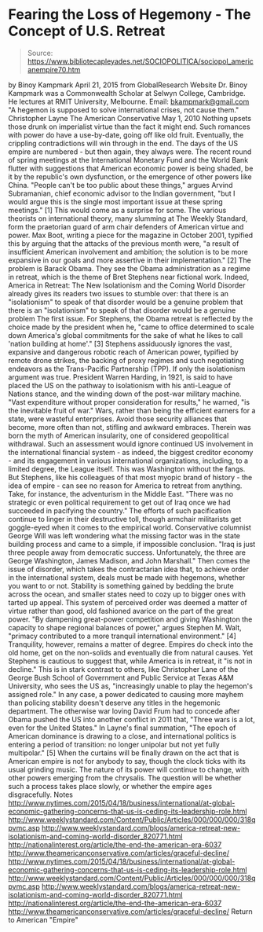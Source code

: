 # Fearing the Loss of Hegemony - The Concept of U.S. Retreat

> Source: https://www.bibliotecapleyades.net/SOCIOPOLITICA/sociopol_americanempire70.htm

by Binoy Kampmark April 21, 2015
from GlobalResearch Website
Dr. Binoy Kampmark was a Commonwealth Scholar at Selwyn College, Cambridge.
He lectures at RMIT University, Melbourne.
Email: bkampmark@gmail.com
"A hegemon
is supposed to solve international crises,
not cause them."
Christopher Layne
The American Conservative
May 1, 2010
Nothing upsets those drunk on imperialist virtue than the fact it might end. Such romances with power do have a use-by-date, going off like old fruit. Eventually, the crippling contradictions will win through in the end.
The days of the US empire are numbered - but then again, they always were. The recent round of spring meetings at the International Monetary Fund and the World Bank flutter with suggestions that American economic power is being shaded, be it by the republic's own dysfunction, or the emergence of other powers like China.
"People can't be too public about these things," argues Arvind Subramanian, chief economic advisor to the Indian government, "but I would argue this is the single most important issue at these spring meetings." [1]
This would come as a surprise for some.
The various theorists on international theory, many slumming at The Weekly Standard, form the praetorian guard of arm chair defenders of American virtue and power.
Max Boot, writing a piece for the magazine in October 2001, typified this by arguing that the attacks of the previous month were,
"a result of insufficient American involvement and ambition; the solution is to be more expansive in our goals and more assertive in their implementation." [2]
The problem is Barack Obama.
They see the Obama administration as a regime in retreat, which is the theme of Bret Stephens near fictional work.
Indeed, America in Retreat: The New Isolationism and the Coming World Disorder already gives its readers two issues to stumble over:
that there is an "isolationism" to speak of that disorder would be a genuine problem
that there is an "isolationism" to speak of
that disorder would be a genuine problem
The first issue.
For Stephens, the Obama retreat is reflected by the choice made by the president when he,
"came to office determined to scale down America's global commitments for the sake of what he likes to call 'nation building at home'." [3]
Stephens assiduously ignores the vast, expansive and dangerous robotic reach of American power, typified by remote drone strikes, the backing of proxy regimes and such negotiating endeavors as the Trans-Pacific Partnership (TPP).
If only the isolationism argument was true. President Warren Harding, in 1921, is said to have placed the US on the pathway to isolationism with his anti-League of Nations stance, and the winding down of the post-war military machine.
"Vast expenditure without proper consideration for results," he warned, "is the inevitable fruit of war."
Wars, rather than being the efficient earners for a state, were wasteful enterprises.
Avoid those security alliances that become, more often than not, stifling and awkward embraces. Therein was born the myth of American insularity, one of considered geopolitical withdrawal. Such an assessment would ignore continued US involvement in the international financial system - as indeed, the biggest creditor economy - and its engagement in various international organizations, including, to a limited degree, the League itself.
This was Washington without the fangs. But Stephens, like his colleagues of that most myopic brand of history - the idea of empire - can see no reason for America to retreat from anything.
Take, for instance, the adventurism in the Middle East.
"There was no strategic or even political requirement to get out of Iraq once we had succeeded in pacifying the country."
The efforts of such pacification continue to linger in their destructive toll, though armchair militarists get goggle-eyed when it comes to the empirical world.
Conservative columnist George Will was left wondering what the missing factor was in the state building process and came to a simple, if impossible conclusion.
"Iraq is just three people away from democratic success. Unfortunately, the three are George Washington, James Madison, and John Marshall."
Then comes the issue of disorder, which takes the contractarian idea that, to achieve order in the international system, deals must be made with hegemons, whether you want to or not.
Stability is something gained by bedding the brute across the ocean, and smaller states need to cozy up to bigger ones with tarted up appeal. This system of perceived order was deemed a matter of virtue rather than good, old fashioned avarice on the part of the great power.
"By dampening great-power competition and giving Washington the capacity to shape regional balances of power," argues Stephen M. Walt, "primacy contributed to a more tranquil international environment." [4]
Tranquility, however, remains a matter of degree. Empires do check into the old home, get on the non-solids and eventually die from natural causes. Yet Stephens is cautious to suggest that, while America is in retreat, it "is not in decline."
This is in stark contrast to others, like Christopher Lane of the George Bush School of Government and Public Service at Texas A&M University, who sees the US as,
"increasingly unable to play the hegemon's assigned role."
In any case, a power dedicated to causing more mayhem than policing stability doesn't deserve any titles in the hegemonic department.
The otherwise war loving David Frum had to concede after Obama pushed the US into another conflict in 2011 that,
"Three wars is a lot, even for the United States."
In Layne's final summation,
"The epoch of American dominance is drawing to a close, and international politics is entering a period of transition: no longer unipolar but not yet fully multipolar." [5]
When the curtains will be finally drawn on the act that is American empire is not for anybody to say, though the clock ticks with its usual grinding music. The nature of its power will continue to change, with other powers emerging from the chrysalis.
The question will be whether such a process takes place slowly, or whether the empire ages disgracefully.
Notes
http://www.nytimes.com/2015/04/18/business/international/at-global-economic-gathering-concerns-that-us-is-ceding-its-leadership-role.html http://www.weeklystandard.com/Content/Public/Articles/000/000/000/318qpvmc.asp http://www.weeklystandard.com/blogs/america-retreat-new-isolationism-and-coming-world-disorder_820771.html http://nationalinterest.org/article/the-end-the-american-era-6037 http://www.theamericanconservative.com/articles/graceful-decline/
http://www.nytimes.com/2015/04/18/business/international/at-global-economic-gathering-concerns-that-us-is-ceding-its-leadership-role.html
http://www.weeklystandard.com/Content/Public/Articles/000/000/000/318qpvmc.asp
http://www.weeklystandard.com/blogs/america-retreat-new-isolationism-and-coming-world-disorder_820771.html
http://nationalinterest.org/article/the-end-the-american-era-6037
http://www.theamericanconservative.com/articles/graceful-decline/
Return to American "Empire"
